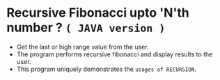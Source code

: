 # Recursive Fibonacci upto 'N'th number ? `( JAVA version )`

* Get the last or high range value from the user.
* The program performs recursive fibonacci and display results to the user.
* This program uniquely demonstrates the `usages of RECURSION`.